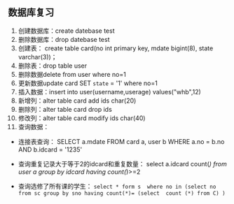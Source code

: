 ## 数据库复习 ##
1. 创建数据库：create datebase test
2. 删除数据库：drop datebase test
3. 创建表：
	create table card(no int primary key,
	mdate bigint(8),
	state varchar(3))；
4. 删除表：drop table user
5. 删除数据delete from user where no=1
6. 更新数据update card  SET  `state` =  '1'  where no=1
7. 插入数据：insert into user(username,userage) values("whb",12)
8. 新增列：alter table card add ids char(20)
9. 删除列：alter table card drop ids
10. 修改列：alter table card modify ids char(40)
11. 查询数据：
  - 连接表查询：
SELECT a.mdate
FROM card a, user b
WHERE a.no = b.no AND b.idcard =  '1235'
   - 查询重复记录大于等于2的idcard和重复数量：
select a.idcard count(*) from user a
group by idcard having count(*)>=2 

   - 查询选修了所有课的学生：
   `
select * form s 
where no in (select no from sc
group by sno having count(*)=
(select  count (*) from C) )
`



 